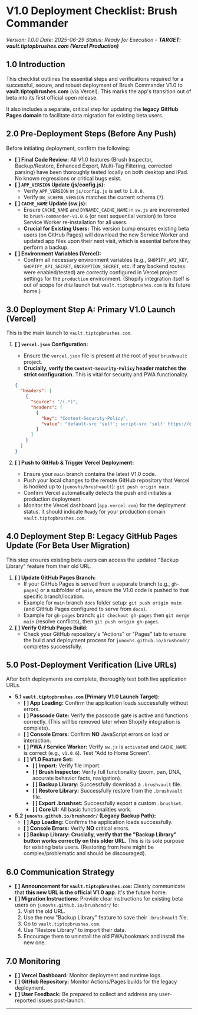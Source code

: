 # **V1.0 Deployment Checklist: Brush Commander**

*Version: 1.0.0*
*Date: 2025-06-29*
*Status: Ready for Execution - **TARGET: vault.tiptopbrushes.com (Vercel Production)***

## **1.0 Introduction**

This checklist outlines the essential steps and verifications required for a successful, secure, and robust deployment of Brush Commander V1.0 to **vault.tiptopbrushes.com** (via Vercel). This marks the app's transition out of beta into its first official open release.

It also includes a separate, critical step for updating the **legacy GitHub Pages domain** to facilitate data migration for existing beta users.

## **2.0 Pre-Deployment Steps (Before Any Push)**

Before initiating deployment, confirm the following:

*   **[ ] Final Code Review:** All V1.0 features (Brush Inspector, Backup/Restore, Enhanced Export, Multi-Tag Filtering, corrected parsing) have been thoroughly tested locally on both desktop and iPad. No known regressions or critical bugs exist.
*   **[ ] `APP_VERSION` Update (js/config.js):**
    *   Verify `APP_VERSION` in `js/config.js` is set to `1.0.0`.
    *   Verify `DB_SCHEMA_VERSION` matches the current schema (`7`).
*   **[ ] `CACHE_NAME` Update (sw.js):**
    *   Ensure `CACHE_NAME` and `DYNAMIC_CACHE_NAME` in `sw.js` are incremented to `brush-commander-v1.0.6` (or next sequential version) to force Service Worker re-installation for all users.
    *   **Crucial for Existing Users:** This version bump ensures existing beta users (on GitHub Pages) will download the new Service Worker and updated app files upon their next visit, which is essential before they perform a backup.
*   **[ ] Environment Variables (Vercel):**
    *   Confirm all necessary environment variables (e.g., `SHOPIFY_API_KEY`, `SHOPIFY_API_SECRET`, `ENCRYPTION_SECRET`, etc. if any backend routes were enabled/tested) are correctly configured in Vercel project settings for the `production` environment. (Shopify integration itself is out of scope for *this* launch but `vault.tiptopbrushes.com` is its future home.)

## **3.0 Deployment Step A: Primary V1.0 Launch (Vercel)**

This is the main launch to `vault.tiptopbrushes.com`.

1.  **[ ] `vercel.json` Configuration:**
    *   Ensure the `vercel.json` file is present at the root of your `brushvault` project.
    *   **Crucially, verify the `Content-Security-Policy` header matches the strict configuration.** This is vital for security and PWA functionality.

    ```json
    {
      "headers": [
        {
          "source": "/(.*)",
          "headers": [
            {
              "key": "Content-Security-Policy",
              "value": "default-src 'self'; script-src 'self' https://cdnjs.cloudflare.com https://unpkg.com https://cdn.jsdelivr.net; style-src 'self' 'unsafe-inline' https://fonts.googleapis.com; font-src 'self' https://fonts.gstatic.com; img-src 'self' data: blob:; connect-src 'self';"
            }
          ]
        }
      ]
    }
    ```
2.  **[ ] Push to GitHub & Trigger Vercel Deployment:**
    *   Ensure your `main` branch contains the latest V1.0 code.
    *   Push your local changes to the remote GitHub repository that Vercel is hooked up to (`junovhs/brushvault`): `git push origin main`.
    *   Confirm Vercel automatically detects the push and initiates a production deployment.
    *   Monitor the Vercel dashboard (`app.vercel.com`) for the deployment status. It should indicate `Ready` for your production domain `vault.tiptopbrushes.com`.

## **4.0 Deployment Step B: Legacy GitHub Pages Update (For Beta User Migration)**

This step ensures existing beta users can access the updated "Backup Library" feature from their old URL.

1.  **[ ] Update GitHub Pages Branch:**
    *   If your GitHub Pages is served from a separate branch (e.g., `gh-pages`) or a subfolder of `main`, ensure the V1.0 code is pushed to that specific branch/location.
    *   Example for `main` branch `docs` folder setup: `git push origin main` (and GitHub Pages configured to serve from `docs`).
    *   Example for `gh-pages` branch: `git checkout gh-pages` then `git merge main` (resolve conflicts), then `git push origin gh-pages`.
2.  **[ ] Verify GitHub Pages Build:**
    *   Check your GitHub repository's "Actions" or "Pages" tab to ensure the build and deployment process for `junovhs.github.io/brushcmdr/` completes successfully.

## **5.0 Post-Deployment Verification (Live URLs)**

After both deployments are complete, thoroughly test both live application URLs.

*   **5.1 `vault.tiptopbrushes.com` (Primary V1.0 Launch Target):**
    *   **[ ] App Loading:** Confirm the application loads successfully without errors.
    *   **[ ] Passcode Gate:** Verify the passcode gate is active and functions correctly. (This will be removed later when Shopify integration is complete).
    *   **[ ] Console Errors:** Confirm **NO** JavaScript errors on load or interaction.
    *   **[ ] PWA / Service Worker:** Verify `sw.js` is `activated` and `CACHE_NAME` is correct (e.g., `v1.0.6`). Test "Add to Home Screen".
    *   **[ ] V1.0 Feature Set:**
        *   **[ ] Import:** Verify file import.
        *   **[ ] Brush Inspector:** Verify full functionality (zoom, pan, DNA, accurate behavior facts, navigation).
        *   **[ ] Backup Library:** Successfully download a `.brushvault` file.
        *   **[ ] Restore Library:** Successfully restore from the `.brushvault` file.
        *   **[ ] Export .brushset:** Successfully export a custom `.brushset`.
        *   **[ ] Core UI:** All basic functionalities work.
*   **5.2 `junovhs.github.io/brushcmdr/` (Legacy Backup Path):**
    *   **[ ] App Loading:** Confirms the application loads successfully.
    *   **[ ] Console Errors:** Verify **NO** critical errors.
    *   **[ ] Backup Library:** **Crucially, verify that the "Backup Library" button works correctly on this older URL.** This is its sole purpose for existing beta users. (Restoring from here might be complex/problematic and should be discouraged).

## **6.0 Communication Strategy**

*   **[ ] Announcement for `vault.tiptopbrushes.com`:** Clearly communicate that **this new URL is the official V1.0 app**. It's the future home.
*   **[ ] Migration Instructions:** Provide clear instructions for existing beta users on `junovhs.github.io/brushcmdr/` to:
    1.  Visit the old URL.
    2.  Use the new "Backup Library" feature to save their `.brushvault` file.
    3.  Go to `vault.tiptopbrushes.com`.
    4.  Use "Restore Library" to import their data.
    5.  Encourage them to uninstall the old PWA/bookmark and install the new one.

## **7.0 Monitoring**

*   **[ ] Vercel Dashboard:** Monitor deployment and runtime logs.
*   **[ ] GitHub Repository:** Monitor Actions/Pages builds for the legacy deployment.
*   **[ ] User Feedback:** Be prepared to collect and address any user-reported issues post-launch.

---